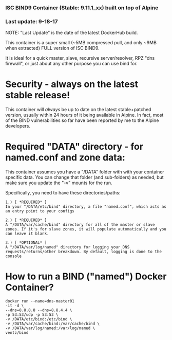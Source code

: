 ### ISC BIND9 Container (Stable: 9.11.1_xx) built on top of Alpine
### Last update: 9-18-17

NOTE: "Last Update" is the date of the latest DockerHub build.

This container is a super small (~5MB compressed pull, and only ~9MB
when extracted) FULL version of ISC BIND9.

It is ideal for a quick master, slave, recursive server/resolver, RPZ
"dns firewall", or just about any other purpose you can use bind for.

# Security - always on the latest stable release!
This container will _always_ be up to date on the latest
stable+patched version, usually within 24 hours of it being available
in Alpine. In fact, most of the BIND vulnerabilities so far have been
reported by me to the Alpine developers.

# Required "DATA" directory - for named.conf and zone data:
This container assumes you have a "/DATA" folder with with your container specific data.
You can change that folder (and sub-folders) as needed, but make sure you update the "-v" mounts for the run.

Specifically, you need to have these directories/paths:
```
1.) [ *REQUIRED* ]
In your "/DATA/etc/bind" directory, a file "named.conf", which acts as an entry point to your configs

2.) [ *REQUIRED* ]
A "/DATA/var/cache/bind" directory for all of the master or slave zones. If it's for slave zones, it will populate automatically and you can leave it blank.

3.) [ *OPTIONAL* ]
A "/DATA/var/log/named" directory for logging your DNS requests/returns/other breakdown. By default, logging is done to the console
```


# How to run a BIND ("named") Docker Container?

```
docker run --name=dns-master01
-it -d \
--dns=8.8.8.8 --dns=8.8.4.4 \
-p 53:53/udp -p 53:53 \
-v /DATA/etc/bind:/etc/bind \
-v /DATA/var/cache/bind:/var/cache/bind \
-v /DATA/var/log/named:/var/log/named \
ventz/bind
```
